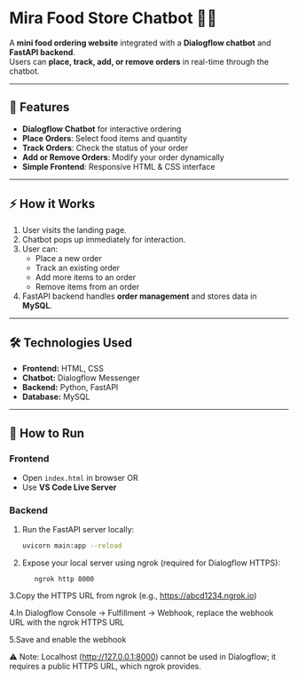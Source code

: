 # Mira Food Store Chatbot 🍴🤖

A **mini food ordering website** integrated with a **Dialogflow chatbot** and **FastAPI backend**.  
Users can **place, track, add, or remove orders** in real-time through the chatbot.  

---

## 🌟 Features

- **Dialogflow Chatbot** for interactive ordering  
- **Place Orders**: Select food items and quantity  
- **Track Orders**: Check the status of your order  
- **Add or Remove Orders**: Modify your order dynamically  
- **Simple Frontend**: Responsive HTML & CSS interface  

---

## ⚡ How it Works

1. User visits the landing page.  
2. Chatbot pops up immediately for interaction.  
3. User can:  
   - Place a new order  
   - Track an existing order  
   - Add more items to an order  
   - Remove items from an order  
4. FastAPI backend handles **order management** and stores data in **MySQL**.  

---

## 🛠️ Technologies Used

- **Frontend:** HTML, CSS  
- **Chatbot:** Dialogflow Messenger  
- **Backend:** Python, FastAPI  
- **Database:** MySQL  

---

## 🚀 How to Run

### Frontend
- Open `index.html` in browser OR  
- Use **VS Code Live Server**  

### Backend
1. Run the FastAPI server locally:
   ```bash
   uvicorn main:app --reload
2. Expose your local server using ngrok (required for Dialogflow HTTPS):

          ngrok http 8000


3.Copy the HTTPS URL from ngrok (e.g., https://abcd1234.ngrok.io)

4.In Dialogflow Console → Fulfillment → Webhook, replace the webhook URL with the ngrok HTTPS URL

5.Save and enable the webhook

⚠️ Note: Localhost (http://127.0.0.1:8000) cannot be used in Dialogflow; it requires a public HTTPS URL, which ngrok provides.
